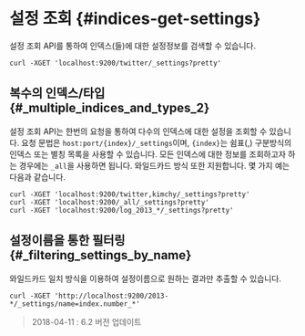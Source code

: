 # 설정 조회 {#indices-get-settings}

설정 조회 API를 통하여 인덱스(들)에 대한 설정정보를 검색할 수 있습니다.

```
curl -XGET 'localhost:9200/twitter/_settings?pretty'
```

## 복수의 인덱스/타입 {#_multiple_indices_and_types_2}

설정 조회 API는 한번의 요청을 통하여 다수의 인덱스에 대한 설정을 조회할 수 있습니다. 요청 문법은 ```host:port/{index}/_settings```이며, ```{index}```는 쉼표(,) 구분방식의 인덱스 또는 별칭 목록을 사용할 수 있습니다. 모든 인덱스에 대한 정보를 조회하고자 하는 경우에는 ```_all```을 사용하면 됩니다. 와일드카드 방식 또한 지원합니다. 몇 가지 예는 다음과 같습니다.

```
curl -XGET 'localhost:9200/twitter,kimchy/_settings?pretty'
curl -XGET 'localhost:9200/_all/_settings?pretty'
curl -XGET 'localhost:9200/log_2013_*/_settings?pretty'
```

## 설정이름을 통한 필터링 {#_filtering_settings_by_name}

와일드카드 일치 방식을 이용하여 설정이름으로 원하는 결과만 추출할 수 있습니다.

```
curl -XGET 'http://localhost:9200/2013-*/_settings/name=index.number_*'
```

> 2018-04-11 : 6.2 버전 업데이트
